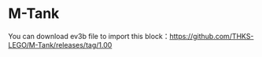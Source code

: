 # M-Tank

You can download ev3b file to import this block：https://github.com/THKS-LEGO/M-Tank/releases/tag/1.00
